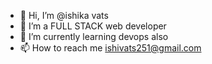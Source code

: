 - 👋 Hi, I’m @ishika vats
- 👀 I’m a FULL STACK web developer
- 🌱 I’m currently learning devops also
- 📫 How to reach me ishivats251@gmail.com

<!---
ishikavats52/ishikavats52 is a ✨ special ✨ repository because its `README.md` (this file) appears on your GitHub profile.
You can click the Preview link to take a look at your changes.
--->
